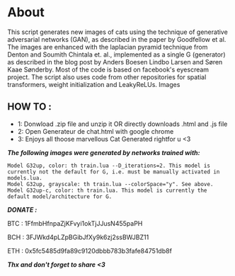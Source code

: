 # About

This script generates new images of cats using the technique of generative adversarial networks (GAN), as described in the paper by Goodfellow et al. The images are enhanced with the laplacian pyramid technique from Denton and Soumith Chintala et. al., implemented as a single G (generator) as described in the blog post by Anders Boesen Lindbo Larsen and Søren Kaae Sønderby. Most of the code is based on facebook's eyescream project. The script also uses code from other repositories for spatial transformers, weight initialization and LeakyReLUs.
Images


## HOW TO :

- 1:  Donwload .zip file and unzip it OR directly downloads .html and .js file
- 2:  Open Generateur de chat.html with google chrome
- 3:  Enjoys all thoose marvellous Cat Generated rightfor u <3




***The following images were generated by networks trained with:***

    Model G32up, color: th train.lua --D_iterations=2. This model is currently not the default for G, i.e. must be manually activated in models.lua.
    Model G32up, grayscale: th train.lua --colorSpace="y". See above.
    Model G32up-c, color: th train.lua. This model is currently the default model/architecture for G.



***DONATE :***

BTC : 1FfmbHfnpaZjKFvyi1okTjJJusN455paPH

BCH : 3FJWkd4pLZpBGibJfXy9k6zj2ssBWJBZ11

ETH : 0x5fc5485d9fa89c9120dbbb783b3fafe84751db8f

***Thx and don't forget to share <3***
